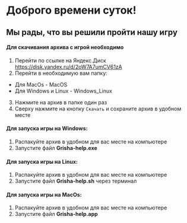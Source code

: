 # Доброго времени суток!
## Мы рады, что вы решили пройти нашу игру

#### Для скачивания архива с игрой необходимо

1. Перейти по ссылке на Яндекс.Диск https://disk.yandex.ru/d/2oW7A7umCV61zA
2. Перейти в необходимую вам папку:
- Для MacOs - MacOS
- Для Windows и Linux - Windows_Linux
3. Нажмите на архив в папке один раз
4. Сверху нажмите на кнопку `Скачать` и сохраните архив в удобном месте

#### Для запуска игры на Windows:
1. Распакуйте архив в удобном для вас месте на компьютере
2. Запустите файл **Grisha-help.exe**

#### Для запуска игры на Linux:
1. Распакуйте архив в удобном для вас месте на компьютере
2. Запустите файл **Grisha-help.sh** через терминал

#### Для запуска игры на MacOs:
1. Распакуйте архив в удобном для вас месте на компьютере
2. Запустите файл **Grisha-help.app**

